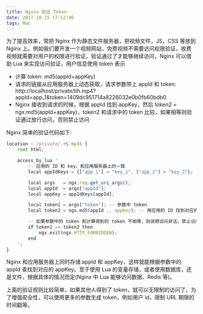 ```yaml
---
title: Nginx 验证 Token
date: 2017-10-15 17:12:06
tags: Mac
---
```


为了提高效率，常把 Nginx 作为静态文件服务器，把视频文件，JS，CSS 等放到 Nginx 上。例如我们要开发一个视频网站，免费视频不需要访问权限验证，收费视频就需要对用户的权限进行验证，验证通过了才能够继续访问，Nginx 可以借助 Lua 来实现访问验证，用户信息使用 token 表示

* 计算 token: md5(appId+appKey)
* 请求的链接从应用服务器上动态获取，请求参数带上 appId 和 token: http://localhost/private/tih.mp4?appId=app_1&token=1409dc951714a8226032e0b0fb60bdb0
* Nginx 接收到请求的时候，根据 appId 找到 appKey，然后 token2 = ngx.md5(appId+appKey)，token2 和请求中的 token 比较，如果相等则验证通过放行访问，否则禁止访问

Nginx 简单的验证代码如下:

```js
location ~ /private/.+\.mp4$ {
    root html;

    access_by_lua '
        -- 应用的 ID 和 key，和应用服务器上的一致
        local appIdKeys = {["app_1"] = "key_1", ["app_2"] = "key_2"};

        local args   = ngx.req.get_uri_args();
        local appId  = args["appId"];
        local appKey = appIdKeys[appId];

        local token1 = args["token"]; -- 参数中 token
        local token2 = ngx.md5(appId .. appKey); -- 用应用的 ID 找到对应的 key，然后根据算法计算 token

        -- 如果参数中的 token 和计算得到的 token 不相等，则说明访问非法，禁止访问，否则放行访问
        if token1 ~= token2 then
            ngx.exit(ngx.HTTP_FORBIDDEN);
        end
    ';
}
```

Nginx 和应用服务器上同时存储 appId 和 appKey，这样就能根据参数中的 appId 查找到对应的 appKey。至于使用 Lua 的变量存储，或者使用数据库，还是文件，根据具体的情况而定(Nginx 中 Lua 能够访问数据、Redis 等)。

上面的验证规则比较简单，如果其他人得到了 token，就可以无限制的访问了，为了增强安全性，可以使用更多的参数生成 token，例如用户 id，限制 URL 期限的时间戳等。